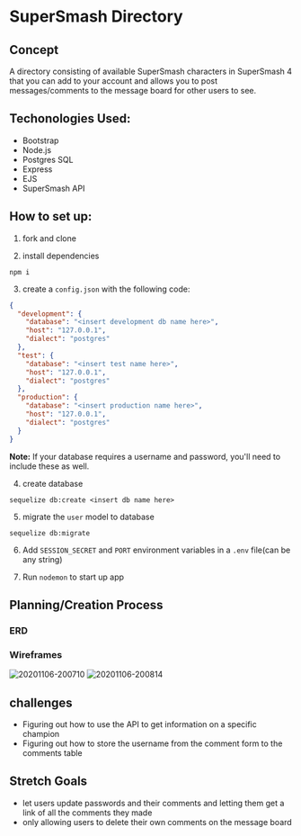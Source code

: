 # SuperSmash Directory
## Concept
A directory consisting of available SuperSmash characters in SuperSmash 4 that you can add to your account and allows you to post messages/comments to the message board for other users to see.

## Techonologies Used:
* Bootstrap
* Node.js
* Postgres SQL
* Express
* EJS
* SuperSmash API

## How to set up:
1. fork and clone

2. install dependencies
```
npm i
```

3. create a `config.json` with the following code:
```json
{
  "development": {
    "database": "<insert development db name here>",
    "host": "127.0.0.1",
    "dialect": "postgres"
  },
  "test": {
    "database": "<insert test name here>",
    "host": "127.0.0.1",
    "dialect": "postgres"
  },
  "production": {
    "database": "<insert production name here>",
    "host": "127.0.0.1",
    "dialect": "postgres"
  }
}
```

**Note:** If your database requires a username and password, you'll need to include these as well.

4. create database
```
sequelize db:create <insert db name here>
```
5. migrate the `user` model to database
```
sequelize db:migrate
```
6. Add `SESSION_SECRET` and `PORT` environment variables in a `.env` file(can be any string)

7. Run `nodemon` to start up app

## Planning/Creation Process
### ERD
### Wireframes
<img src="https://i.ibb.co/ZNDZ8g0/20201106-200710.jpg" alt="20201106-200710" border="0">
<img src="https://i.ibb.co/nr6T45p/20201106-200814.jpg" alt="20201106-200814" border="0">

## challenges
* Figuring out how to use the API to get information on a specific champion
* Figuring out how to store the username from the comment form to the comments table

## Stretch Goals
* let users update passwords and their comments and letting them get a link of all the comments they made
* only allowing users to delete their own comments on the message board
